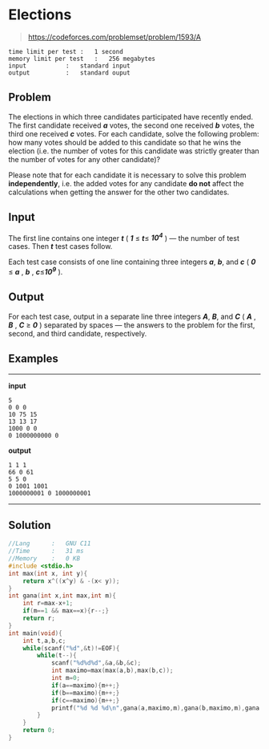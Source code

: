 # Elections

> https://codeforces.com/problemset/problem/1593/A

```
time limit per test	:	1 second
memory limit per test	:	256 megabytes
input			:	standard input
output			:	standard ouput
```

## Problem

The elections in which three candidates participated have recently ended. The first candidate received ***a*** votes, the second one received ***b*** votes, the third one received ***c*** votes. For each candidate, solve the following problem: how many votes should be added to this candidate so that he wins the election (i.e. the number of votes for this candidate was strictly greater than the number of votes for any other candidate)?

Please note that for each candidate it is necessary to solve this problem **independently**, i.e. the added votes for any candidate **do not** affect the calculations when getting the answer for the other two candidates.

## Input

The first line contains one integer ***t*** ( ***1*** ≤ ***t***≤ ***10<sup>4</sup>*** ) — the number of test cases. Then ***t*** test cases follow.

Each test case consists of one line containing three integers ***a***, ***b***, and ***c*** ( ***0*** ≤ ***a*** , ***b*** , ***c***≤***10<sup>9</sup>*** ).

## Output

For each test case, output in a separate line three integers ***A***, ***B***, and ***C*** ( ***A*** , ***B*** , ***C*** ≥ ***0*** ) separated by spaces — the answers to the problem for the first, second, and third candidate, respectively.

## Examples

---
**input**
```
5
0 0 0
10 75 15
13 13 17
1000 0 0
0 1000000000 0
```
**output**
```
1 1 1
66 0 61
5 5 0
0 1001 1001
1000000001 0 1000000001
```
---

## Solution

```c++
//Lang		:	GNU C11
//Time		:	31 ms
//Memory	:	0 KB
#include <stdio.h>
int max(int x, int y){
	return x^((x^y) & -(x< y));
}
int gana(int x,int max,int m){
	int r=max-x+1;
	if(m==1 && max==x){r--;}
	return r;
}
int main(void){
	int t,a,b,c;
	while(scanf("%d",&t)!=EOF){
		while(t--){
			scanf("%d%d%d",&a,&b,&c);
			int maximo=max(max(a,b),max(b,c));
			int m=0;
			if(a==maximo){m++;}
			if(b==maximo){m++;}
			if(c==maximo){m++;}
			printf("%d %d %d\n",gana(a,maximo,m),gana(b,maximo,m),gana(c,maximo,m));
		}
	}
	return 0;
}
```
